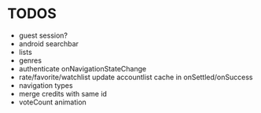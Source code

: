 # TODOS

-   guest session?
-   android searchbar
-   lists
-   genres
-   authenticate onNavigationStateChange
-   rate/favorite/watchlist update accountlist cache in onSettled/onSuccess
-   navigation types
-   merge credits with same id
-   voteCount animation
